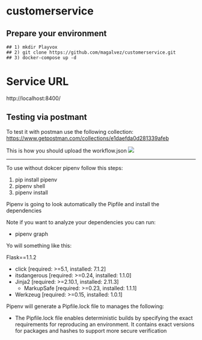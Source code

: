 # customerservice

## Prepare your environment

    ## 1) mkdir Playvox
    ## 2) git clone https://github.com/magalvez/customerservice.git
    ## 3) docker-compose up -d

# Service URL
http://localhost:8400/

## Testing via postmant
To test it with postman use the following collection:
https://www.getpostman.com/collections/e1daefda0d281339afeb

This is how you should upload the workflow.json
<img src="https://firebasestorage.googleapis.com/v0/b/tennis-rank-prod.appspot.com/o/static%2FScreen%20Shot%202021-05-07%20at%209.00.12%20AM.png?alt=media&token=8dfda06b-eec0-4b35-bcdf-8a8f54284a99"></img>


---------------------------------------------

To use without dokcer pipenv follow this steps:

1) pip install pipenv
2) pipenv shell
3) pipenv install

Pipenv is going to look automatically the Pipfile and install the dependencies

Note if you want to analyze your dependencies you can run:
 * pipenv graph

Yo will something like this:
 
 Flask==1.1.2
  - click [required: >=5.1, installed: 7.1.2]
  - itsdangerous [required: >=0.24, installed: 1.1.0]
  - Jinja2 [required: >=2.10.1, installed: 2.11.3]
    - MarkupSafe [required: >=0.23, installed: 1.1.1]
  - Werkzeug [required: >=0.15, installed: 1.0.1]
  
Pipenv will generate a Pipfile.lock file to manages the following:
  * The Pipfile.lock file enables deterministic builds by specifying the exact 
    requirements for reproducing an environment. It contains exact versions for 
    packages and hashes to support more secure verification